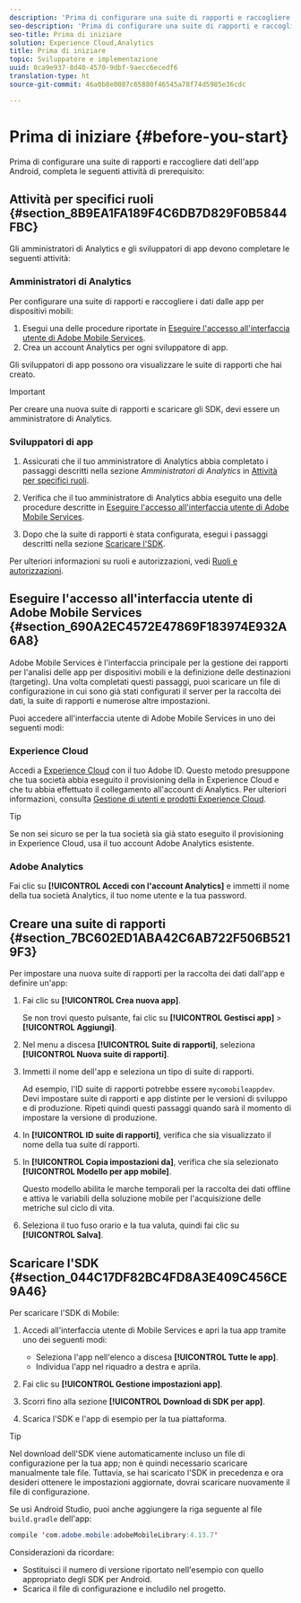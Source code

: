 ```yaml
---
description: 'Prima di configurare una suite di rapporti e raccogliere dati dell''app Android, completa le seguenti attività di prerequisito '
seo-description: 'Prima di configurare una suite di rapporti e raccogliere dati dell''app Android, completa le seguenti attività di prerequisito '
seo-title: Prima di iniziare
solution: Experience Cloud,Analytics
title: Prima di iniziare
topic: Sviluppatore e implementazione
uuid: 0ca9e937-8d40-4570-9dbf-9aecc6ecedf6
translation-type: ht
source-git-commit: 46a0b8e0087c65880f46545a78f74d5985e36cdc

---
```



# Prima di iniziare {#before-you-start}

Prima di configurare una suite di rapporti e raccogliere dati dell'app Android, completa le seguenti attività di prerequisito:

## Attività per specifici ruoli {#section_8B9EA1FA189F4C6DB7D829F0B5844FBC}

Gli amministratori di Analytics e gli sviluppatori di app devono completare le seguenti attività:

### Amministratori di Analytics

Per configurare una suite di rapporti e raccogliere i dati dalle app per dispositivi mobili:

1. Esegui una delle procedure riportate in [Eseguire l'accesso all'interfaccia utente di Adobe Mobile Services](../getting-started/requirements.md#section_690A2EC4572E47869F183974E932A6A8).
1. Crea un account Analytics per ogni sviluppatore di app.

Gli sviluppatori di app possono ora visualizzare le suite di rapporti che hai creato.

>[!IMPORTANT]
>
>Per creare una nuova suite di rapporti e scaricare gli SDK, devi essere un amministratore di Analytics.

### Sviluppatori di app

1. Assicurati che il tuo amministratore di Analytics abbia completato i passaggi descritti nella sezione *Amministratori di Analytics* in [Attività per specifici ruoli](../getting-started/requirements.md#section_8B9EA1FA189F4C6DB7D829F0B5844FBC).

1. Verifica che il tuo amministratore di Analytics abbia eseguito una delle procedure descritte in [Eseguire l'accesso all'interfaccia utente di Adobe Mobile Services](../getting-started/requirements.md#section_690A2EC4572E47869F183974E932A6A8).
1. Dopo che la suite di rapporti è stata configurata, esegui i passaggi descritti nella sezione [Scaricare l'SDK](../getting-started/requirements.md#section_044C17DF82BC4FD8A3E409C456CE9A46).

Per ulteriori informazioni su ruoli e autorizzazioni, vedi [Ruoli e autorizzazioni](/help/using/gs/c-mob-roles-and-permissions.md).

## Eseguire l'accesso all'interfaccia utente di Adobe Mobile Services  {#section_690A2EC4572E47869F183974E932A6A8}

Adobe Mobile Services è l'interfaccia principale per la gestione dei rapporti per l'analisi delle app per dispositivi mobili e la definizione delle destinazioni (targeting). Una volta completati questi passaggi, puoi scaricare un file di configurazione in cui sono già stati configurati il server per la raccolta dei dati, la suite di rapporti e numerose altre impostazioni.

Puoi accedere all'interfaccia utente di Adobe Mobile Services in uno dei seguenti modi:

### Experience Cloud

Accedi a [Experience Cloud](https://marketing.adobe.com) con il tuo Adobe ID. Questo metodo presuppone che tua società abbia eseguito il provisioning della in Experience Cloud e che tu abbia effettuato il collegamento all'account di Analytics. Per ulteriori informazioni, consulta [Gestione di utenti e prodotti Experience Cloud](https://docs.adobe.com/content/help/it-IT/core-services/interface/manage-users-and-products/admin-getting-started.html).

>[!TIP]
>
>Se non sei sicuro se per la tua società sia già stato eseguito il provisioning in Experience Cloud, usa il tuo account Adobe Analytics esistente.

### Adobe Analytics

Fai clic su **[!UICONTROL Accedi con l'account Analytics]** e immetti il nome della tua società Analytics, il tuo nome utente e la tua password.

## Creare una suite di rapporti {#section_7BC602ED1ABA42C6AB722F506B5219F3}

Per impostare una nuova suite di rapporti per la raccolta dei dati dall'app e definire un'app:

1. Fai clic su **[!UICONTROL Crea nuova app]**.

   Se non trovi questo pulsante, fai clic su **[!UICONTROL Gestisci app]** &gt; **[!UICONTROL Aggiungi]**.

1. Nel menu a discesa **[!UICONTROL Suite di rapporti]**, seleziona **[!UICONTROL Nuova suite di rapporti]**.

1. Immetti il nome dell'app e seleziona un tipo di suite di rapporti.

   Ad esempio, l'ID suite di rapporti potrebbe essere `mycomobileappdev`. Devi impostare suite di rapporti e app distinte per le versioni di sviluppo e di produzione. Ripeti quindi questi passaggi quando sarà il momento di impostare la versione di produzione.
1. In **[!UICONTROL ID suite di rapporti]**, verifica che sia visualizzato il nome della tua suite di rapporti.
1. In **[!UICONTROL Copia impostazioni da]**, verifica che sia selezionato **[!UICONTROL Modello per app mobile]**.

   Questo modello abilita le marche temporali per la raccolta dei dati offline e attiva le variabili della soluzione mobile per l'acquisizione delle metriche sul ciclo di vita.

1. Seleziona il tuo fuso orario e la tua valuta, quindi fai clic su **[!UICONTROL Salva]**.

## Scaricare l'SDK {#section_044C17DF82BC4FD8A3E409C456CE9A46}

Per scaricare l'SDK di Mobile:

1. Accedi all'interfaccia utente di Mobile Services e apri la tua app tramite uno dei seguenti modi:

   * Seleziona l'app nell'elenco a discesa **[!UICONTROL Tutte le app]**.
   * Individua l'app nel riquadro a destra e aprila.

1. Fai clic su **[!UICONTROL Gestione impostazioni app]**.
1. Scorri fino alla sezione **[!UICONTROL Download di SDK per app]**.
1. Scarica l'SDK e l'app di esempio per la tua piattaforma.

>[!TIP]
>
>Nel download dell'SDK viene automaticamente incluso un file di configurazione per la tua app; non è quindi necessario scaricare manualmente tale file. Tuttavia, se hai scaricato l'SDK in precedenza e ora desideri ottenere le impostazioni aggiornate, dovrai scaricare nuovamente il file di configurazione.

Se usi Android Studio, puoi anche aggiungere la riga seguente al file `build.gradle` dell'app:

```java
compile 'com.adobe.mobile:adobeMobileLibrary:4.13.7'
```

Considerazioni da ricordare:

* Sostituisci il numero di versione riportato nell'esempio con quello appropriato degli SDK per Android.
* Scarica il file di configurazione e includilo nel progetto.